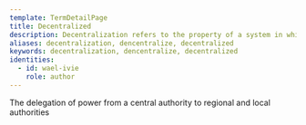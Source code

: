 ```yaml
---
template: TermDetailPage
title: Decentralized
description: Decentralization refers to the property of a system in which nodes or actors work in concert in a distributed fashion to achieve a global goal.
aliases: decentralization, dencentralize, decentralized
keywords: decentralization, dencentralize, decentralized
identities:
  - id: wael-ivie
    role: author
---
```


The delegation of power from a central authority to regional and local authorities
